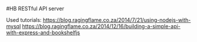 #HB RESTful API server

Used tutorials:
https://blog.ragingflame.co.za/2014/7/21/using-nodejs-with-mysql
https://blog.ragingflame.co.za/2014/12/16/building-a-simple-api-with-express-and-bookshelfjs

